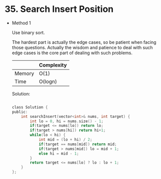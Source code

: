 # 35. Search Insert Position 
- Method 1

    Use binary sort.

    The hardest part is actually the edge cases, so be patient when facing those questions. Actually the wisdom and patience to deal with such edge cases is the core part of dealing with such problems.

    | |   Complexity  |
    | ----------- | ----------- | 
    |  Memory     | O(1) | 
    |      Time       |  O(logn) | 


    Solution:

    ``` h

    class Solution {
    public:
        int searchInsert(vector<int>& nums, int target) {
            int lo = 0, hi = nums.size() - 1;
            if(target <= nums[lo]) return lo;
            if(target > nums[hi]) return hi+1;
            while(lo < hi) {
                int mid = (lo + hi) / 2;
                if(target == nums[mid]) return mid;
                if(target > nums[mid]) lo = mid + 1;
                else hi = mid - 1;
            }
            return target <= nums[lo] ? lo : lo + 1;
        }
    };

    ```

<!-- - Method 2

    This is another method.

    | |   Complexity  |
    | ----------- | ----------- | 
    |  Memory     | O(n) | 
    |      Time       |  O(n) | 


    Solution:

    ``` h



    ```

- Additional Knowledge:
       
    Here are some additional knowledge.



<br> -->